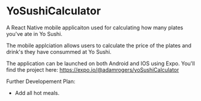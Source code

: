 # YoSushiCalculator
A React Native mobile applicaiton used for calculating how many plates you've ate in Yo Sushi.

The mobile applciation allows users to calculate the price of the plates and drink's they have consummed at Yo Sushi.

The application can be launched on both Android and IOS using Expo. You'll find the project here: https://expo.io/@adamrogers/yoSushiCalculator

Further Developement Plan:
+ Add all hot meals.
